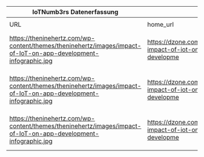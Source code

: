 |IoTNumb3rs Datenerfassung|||||||||||
| ---- | ---- | ---- | ---- | ---- | ---- | ---- | ---- | ---- | ---- | ---- |
||||||||||||
|URL|home_url|filename|device_class|device_count|market_class|market_volume|prognosis_year|publication_year|authorship_class|Dropbox folder|
|https://theninehertz.com/wp-content/themes/theninehertz/images/impact-of-IoT-on-app-development-infographic.jpg|https://dzone.com/articles/infographic-impact-of-iot-on-application-developme|file3_impact-of-IoT-on-app-development-infographic.jpg|smart devices|1500000000|revenue|7065000000|2020|2018|company|MariaMarg/20181111-1500|
|https://theninehertz.com/wp-content/themes/theninehertz/images/impact-of-IoT-on-app-development-infographic.jpg|https://dzone.com/articles/infographic-impact-of-iot-on-application-developme|file3_impact-of-IoT-on-app-development-infographic.jpg|smart devices||investment|2.53E+11|2021|2018|company|MariaMarg/20181111-1500|
|https://theninehertz.com/wp-content/themes/theninehertz/images/impact-of-IoT-on-app-development-infographic.jpg|https://dzone.com/articles/infographic-impact-of-iot-on-application-developme|file3_impact-of-IoT-on-app-development-infographic.jpg|connected devices|75440000000|||2025|2018|company|MariaMarg/20181111-1500|
